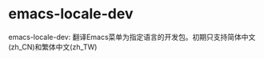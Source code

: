 emacs-locale-dev
================

emacs-locale-dev: 翻译Emacs菜单为指定语言的开发包。初期只支持简体中文(zh_CN)和繁体中文(zh_TW)
